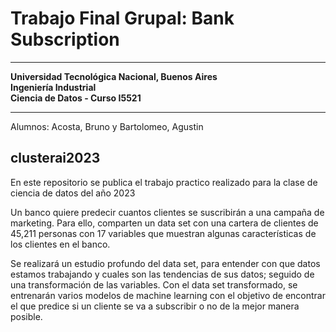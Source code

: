 # **Trabajo Final Grupal: Bank Subscription**
____
__Universidad Tecnológica Nacional, Buenos Aires__\
__Ingeniería Industrial__\
__Ciencia de Datos - Curso I5521__
____
Alumnos: Acosta, Bruno y Bartolomeo, Agustin

## clusterai2023
En este repositorio se publica el trabajo practico realizado para la clase de ciencia de datos del año 2023

Un banco quiere predecir cuantos clientes se suscribirán a una campaña de marketing. Para ello, comparten un data set con una cartera de clientes de 45,211 personas con 17 variables que muestran algunas características de los clientes en el banco.

Se realizará un estudio profundo del data set, para entender con que datos estamos trabajando y cuales son las tendencias de sus datos; seguido de una transformación de las variables. Con el data set transformado, se entrenarán varios modelos de machine learning con el objetivo de encontrar el que predice si un cliente se va a subscribir o no de la mejor manera posible.